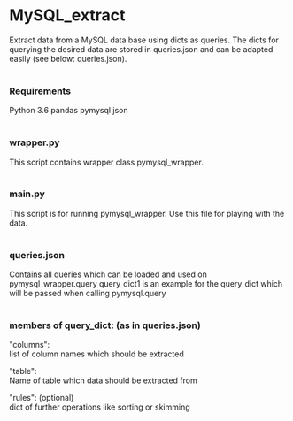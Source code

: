 # MySQL_extract
Extract data from a MySQL data base using dicts as queries.
The dicts for querying the desired data are stored in queries.json and can be adapted easily (see below: queries.json).
<br /><br />

### Requirements
Python 3.6
pandas
pymysql
json
<br /><br />

### wrapper.py
This script contains wrapper class pymysql_wrapper.
<br /><br />

### main.py
This script is for running pymysql_wrapper. Use this file for playing with the data.
<br /><br />

### queries.json
Contains all queries which can be loaded and used on pymysql_wrapper.query
query_dict1 is an example for the query_dict which will be passed when calling pymysql.query
<br /><br />

### members of query_dict: (as in queries.json)

"columns":<br />
list of column names which should be extracted

"table":<br />
Name of table which data should be extracted from

"rules": (optional)<br />
dict of further operations like sorting or skimming
